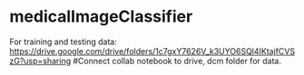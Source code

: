 # medicalImageClassifier

For training and testing data: https://drive.google.com/drive/folders/1c7gxY7626V_k3UYO6SQl4IKtajfCVSzG?usp=sharing
#Connect collab notebook to drive, dcm folder for data.
